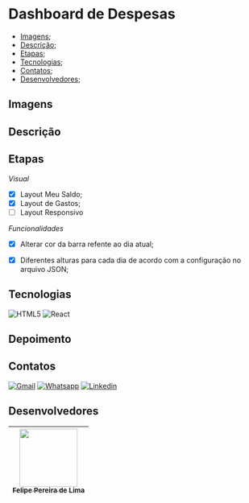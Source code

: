 # Dashboard de Despesas

- [Imagens](#imagens);
- [Descrição](#descrição);
- [Etapas](#etapas);
- [Tecnologias](#tecnologias);
- [Contatos](#contatos);
- [Desenvolvedores](#desenvolvedores);

## Imagens


## Descrição 



## Etapas

*Visual*

  - [x] Layout Meu Saldo;
  - [x] Layout de Gastos;
  - [ ] Layout Responsivo

*Funcionalidades*

  - [x] Alterar cor da barra refente ao dia atual;
  - [x] Diferentes alturas para cada dia de acordo com a configuração no arquivo JSON;


## Tecnologias

![HTML5](https://img.shields.io/badge/html5-%23E34F26.svg?style=for-the-badge&logo=html5&logoColor=white)
![React](https://img.shields.io/badge/React-20232A?style=for-the-badge&logo=react&logoColor=61DAFB) 

## Depoimento 



## Contatos

<a href="mailto:felipe.lima0160@gmail.com">![Gmail](https://img.shields.io/badge/Gmail-D14836?style=for-the-badge&logo=gmail&logoColor=white)</a>  <a href="https://wa.me/5521979926096">![Whatsapp](https://img.shields.io/badge/WhatsApp-25D366?style=for-the-badge&logo=whatsapp&logoColor=white)</a>  <a href="https://www.linkedin.com/in/felipe-lima01/">![Linkedin](https://img.shields.io/badge/LinkedIn-0077B5?style=for-the-badge&logo=linkedin&logoColor=white)</a> 

## Desenvolvedores

| [<img src="https://avatars.githubusercontent.com/u/102830741?s=400&u=eb0ed821d5deeaaac9a910f737ce38ddfda2f3a9&v=4" width=115><br><sub>Felipe Pereira de Lima</sub>](https://github.com/LipePLima) 
| :---: |
